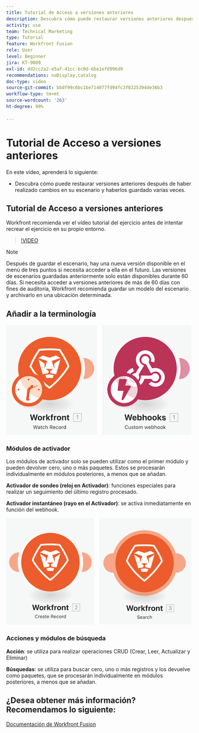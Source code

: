 ```yaml
---
title: Tutorial de Acceso a versiones anteriores
description: Descubra cómo puede restaurar versiones anteriores después de haber realizado cambios en su escenario y haberlos guardado en  [!DNL Adobe Workfront Fusion].
activity: use
team: Technical Marketing
type: Tutorial
feature: Workfront Fusion
role: User
level: Beginner
jira: KT-9009
exl-id: dd2cc2a2-e5af-41cc-bc0d-6be1efd996d9
recommendations: noDisplay,catalog
doc-type: video
source-git-commit: bbdf99c6bc1be714077fd94fc3f8325394de36b3
workflow-type: tm+mt
source-wordcount: '263'
ht-degree: 99%

---
```


# Tutorial de Acceso a versiones anteriores

En este vídeo, aprenderá lo siguiente:

* Descubra cómo puede restaurar versiones anteriores después de haber realizado cambios en su escenario y haberlos guardado varias veces.

## Tutorial de Acceso a versiones anteriores

Workfront recomienda ver el vídeo tutorial del ejercicio antes de intentar recrear el ejercicio en su propio entorno.

>[!VIDEO](https://video.tv.adobe.com/v/335268/?quality=12&learn=on&enablevpops=1)

>[!NOTE]
>
>Después de guardar el escenario, hay una nueva versión disponible en el menú de tres puntos si necesita acceder a ella en el futuro. Las versiones de escenarios guardadas anteriormente solo están disponibles durante 60 días. Si necesita acceder a versiones anteriores de más de 60 días con fines de auditoría, Workfront recomienda guardar un modelo del escenario y archivarlo en una ubicación determinada.


## Añadir a la terminología

![Una imagen de un registro de reloj y un módulo de enlace web personalizado](assets/understand-the-basics-3.png)

### Módulos de activador

Los módulos de activador solo se pueden utilizar como el primer módulo y pueden devolver cero, uno o más paquetes. Estos se procesarán individualmente en módulos posteriores, a menos que se añadan.

**Activador de sondeo (reloj en Activador)**: funciones especiales para realizar un seguimiento del último registro procesado.

**Activador instantáneo (rayo en el Activador)**: se activa inmediatamente en función del webhook.

![Una imagen de un registro de creación y un módulo de búsqueda](assets/understand-the-basics-4.png)

### Acciones y módulos de búsqueda

**Acción**: se utiliza para realizar operaciones CRUD (Crear, Leer, Actualizar y Eliminar)

**Búsquedas**: se utiliza para buscar cero, uno o más registros y los devuelve como paquetes, que se procesarán individualmente en módulos posteriores, a menos que se añadan.

## ¿Desea obtener más información? Recomendamos lo siguiente:

[Documentación de Workfront Fusion](https://experienceleague.adobe.com/es/docs/workfront-fusion/using/get-started-with-fusion/understand-workfront-fusion/workfront-fusion-overview)
